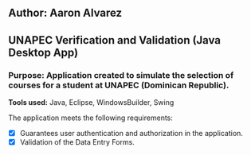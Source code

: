 ## Author: Aaron Alvarez

## UNAPEC Verification and Validation (Java Desktop App)

### Purpose: Application created to simulate the selection of courses for a student at UNAPEC (Dominican Republic).

**Tools used:** Java, Eclipse, WindowsBuilder, Swing

The application meets the following requirements:
* [x] Guarantees user authentication and authorization in the application.
* [x] Validation of the Data Entry Forms.
